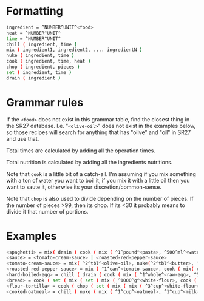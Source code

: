 # Formatting
```bash
ingredient = ^NUMBER^UNIT^<food>
heat = ^NUMBER^UNIT^
time = ^NUMBER^UNIT^
chill ( ingredient, time )
mix ( ingredient1, ingredient2, .... ingredientN )
nuke ( ingredient, time )
cook ( ingredient, time, heat ) 
chop ( ingredient, pieces )
set ( ingredient, time )
drain ( ingredient )
```

# Grammar rules

If the ```<food>``` does not exist in this grammar table, find the closest thing in the SR27 database. I.e. "```<olive-oil>```" does not exist in the examples below, so those recipes will search for anything that has "olive" and "oil" in SR27 and use that.

Total times are calculated by adding all the operation times.

Total nutrition is calculated by adding all the ingredients nutritions.

Note that ```cook``` is a little bit of a catch-all. I'm assuming if you mix something with a ton of water you want to boil it, if you mix it with a little oil then you want to saute it, otherwise its your discretion/common-sense.

Note that ```chop``` is also used to divide depending on the number of pieces. If the number of pieces >99, then its chop. If its <30 it probably means to divide it that number of portions.


# Examples

```bash
<spaghetti> = mix( drain ( cook ( mix ( ^1^pound^<pasta>, ^500^ml^<water> ), ^10^minute^, ^200^F^ ), <sauce> )
<sauce> = <tomato-cream-sauce> | <roasted-red-pepper-sauce>
<tomato-cream-sauce> = mix( ^2^tbl^<olive-oil>, nuke(^2^tbl^<butter>, ^1^minute), chop(^1^whole^<onion>, 100) ,  chop(^1^whole^<tomato>, ^1^minute^) )
<roasted-red-pepper-sauce> = mix ( ^1^can^<tomato-sauce>, cook ( mix( chop( ^3^whole^<pepper>, 100), ^2^tbl^<olive-oil>), ^6^minute^, ^200^F^ ) )
<hard-boiled-egg> = chill ( drain ( cook ( mix ( ^1^whole^<raw-egg>, ^500^ml^<water> ), ^10^minute^, ^212^F^ ) ), ^10^minute^ )
<bread> = cook ( set ( mix ( set ( mix ( ^1000^g^<white-flour>, cook ( ^720^g^<water>, ^1^minute^, ^95^F^ ) ), ^30^minute^ ), ^21^g^<salt>, ^4^g^<yeast> ), ^4^hour^ ), ^40^minute^, ^475^F^ )
<flour-tortilla> = cook ( chop ( set ( mix ( mix ( ^3^cup^<white-flour>, ^5^tbl^<oil> ), ^3/4^cup^<water> ), ^30^minute^ ), 12 ), ^20^minute^)
<cooked-oatmeal> = chill ( nuke ( mix ( ^1^cup^<oatmeal>, ^1^cup^<milk>, chop(^1^whole^<banana>, 6) ), ^3^minute^ ), ^1^minute^)
```
